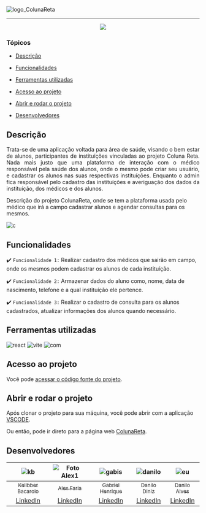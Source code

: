![logo_ColunaReta](https://user-images.githubusercontent.com/97872437/186258094-7be2b1ab-3e39-439d-bcd3-1144124ec1d9.png)

<hr>

<p align="center">
   <img src="http://img.shields.io/static/v1?label=STATUS&message=EM%20DESENVOLVIMENTO&color=RED&style=for-the-badge"/>
</p>

### Tópicos

- [Descrição](#descrição)

- [Funcionalidades](#funcionalidades)

- [Ferramentas utilizadas](#ferramentas-utilizadas)

- [Acesso ao projeto](#acesso-ao-projeto)

- [Abrir e rodar o projeto](#abrir-e-rodar-o-projeto)

- [Desenvolvedores](#desenvolvedores)

## Descrição

<p align="justify">
 Trata-se de uma aplicação voltada para área de saúde, visando o bem estar de alunos, participantes de instituíções vinculadas ao projeto Coluna Reta. Nada mais justo que uma plataforma de interação com o médico responsável pela saúde dos alunos, onde o mesmo pode criar seu usuário, e cadastrar os alunos nas suas respectivas instituíções. Enquanto o admin fica responsável pelo cadastro das instituíções e averiguação dos dados da instituíção, dos médicos e dos alunos.

Descrição do projeto ColunaReta, onde se tem a plataforma usada pelo médico que irá a campo cadastrar alunos e agendar consultas para os mesmos.

  ![c](https://user-images.githubusercontent.com/97872437/186258281-b1baf9ea-beed-4d09-a809-649178abcd3d.png)

</p>

## Funcionalidades

:heavy_check_mark: `Funcionalidade 1:` Realizar cadastro dos médicos que sairão em campo, onde os mesmos podem cadastrar os alunos de cada instituíção.

:heavy_check_mark: `Funcionalidade 2:` Armazenar dados do aluno como, nome, data de nascimento, telefone e a qual instituíção ele pertence.

:heavy_check_mark: `Funcionalidade 3:` Realizar o cadastro de consulta para os alunos cadastrados, atualizar informações dos alunos quando necessário.

## Ferramentas utilizadas

![react](https://user-images.githubusercontent.com/97872437/186541935-c6537e1e-7f0c-46a9-9119-049997f6d8a0.png)
![vite](https://user-images.githubusercontent.com/97872437/186542395-f4c5d832-b406-4f45-a11d-8c3be0c4edbd.jpg)
![com](https://user-images.githubusercontent.com/97872437/186543080-99b326f0-b956-4d69-9866-652c3cbfcf16.jpg)

###

## Acesso ao projeto

Você pode [acessar o código fonte do projeto](https://github.com/Kellbber/BTC---equipe-01---frontend).

## Abrir e rodar o projeto

Após clonar o projeto para sua máquina, você pode abrir com a aplicação [VSCODE](https://code.visualstudio.com/).

Ou então, pode ir direto para a página web [ColunaReta](https://colunareta-ar6p1153b-kellbber.vercel.app/).

## Desenvolvedores

| ![kb](https://user-images.githubusercontent.com/97872437/186535034-b0476853-7ceb-4f7f-afe3-ced7b361c8ca.jpg) | ![Foto Alex1](https://user-images.githubusercontent.com/97872437/186535832-7d390f56-b346-4b15-add2-9f76af832e00.jpg) | ![gabis](https://user-images.githubusercontent.com/97872437/186536402-b95e1787-f57a-4f8d-9ed6-bcc536fcf9be.jpg) | ![danilo](https://user-images.githubusercontent.com/97872437/186536852-9857bcf4-942c-434a-9f5e-98a16aee2f68.jpg) | ![eu](https://user-images.githubusercontent.com/97872437/186537635-fa4609fa-6c92-4d35-97a0-b8b435b7c7be.jpg) | 
| :---: | :---: | :---: | :---: | :---:
[<sub>Kellbber Bacarolo</sub>](https://github.com/Kellbber) | [<sub>Alex Faria</sub>](https://github.com/AlexFariaa) | [<sub>Gabriel Henrique</sub>](https://github.com/GabrielDevXD) | [<sub>Danilo Diniz</sub>](https://github.com/Niloxp753) | [<sub>Danilo Alves</sub>](https://github.com/ddanilooalves)
[LinkedIn](https://www.linkedin.com/in/kellbber-barcarolo-71a848230/) | [LinkedIn](https://www.linkedin.com/in/alex-afaria/) | [LinkedIn](https://www.linkedin.com/in/gabrieldevxd/) | [LinkedIn](https://www.linkedin.com/in/danilo-diniz-dos-santos-7034b8136/) | [LinkedIn](https://www.linkedin.com/in/danilo-alves-de-aguiar-06832622b/)
